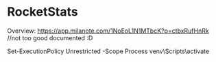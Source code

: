 # RocketStats
Overview: https://app.milanote.com/1NoEoL1N1MTbcK?p=ctbxRufHnRk //not too good documented :D


Set-ExecutionPolicy Unrestricted -Scope Process
venv\Scripts\activate

